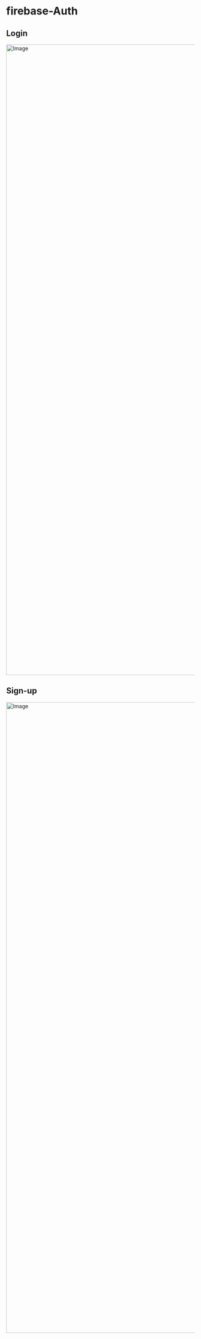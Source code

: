 # firebase-Auth

## Login

<img width="1680" alt="Image" src="https://github.com/user-attachments/assets/34f2793d-e40b-405d-a925-47e63c3d3ad9" />

## Sign-up

<img width="1680" alt="Image" src="https://github.com/user-attachments/assets/5152c30e-5037-46f9-b533-72962613178d" />


